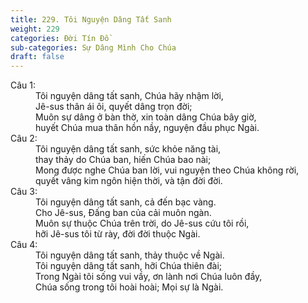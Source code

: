 ```yaml
---
title: 229. Tôi Nguyện Dâng Tất Sanh
weight: 229
categories: Đời Tín Đồ
sub-categories: Sự Dâng Mình Cho Chúa
draft: false
---
```

<dl><dt>Câu 1:</dt><dd data-verse="1">Tôi nguyện dâng tất sanh, Chúa hãy nhậm lời, <br/>Jê-sus thân ái ôi, quyết dâng trọn đời; <br/>Muôn sự dâng ở bàn thờ, xin toàn dâng Chúa bây giờ, <br/>huyết Chúa mua thân hồn nầy, nguyện đầu phục Ngài. </dd><dt>Câu 2:</dt><dd data-verse="2">Tôi nguyện dâng tất sanh, sức khỏe năng tài, <br/>thay thảy do Chúa ban, hiến Chúa bao nài; <br/>Mong được nghe Chúa ban lời, vui nguyện theo Chúa không rời, <br/>quyết vâng kim ngôn hiện thời, và tận đời đời. </dd><dt>Câu 3:</dt><dd data-verse="3">Tôi nguyện dâng tất sanh, cả đến bạc vàng. <br/>Cho Jê-sus, Đấng ban của cải muôn ngàn. <br/>Muôn sự thuộc Chúa trên trời, do Jê-sus cứu tôi rồi, <br/>hỡi Jê-sus tôi từ rày, đời đời thuộc Ngài. </dd><dt>Câu 4:</dt><dd data-verse="3">Tôi nguyện dâng tất sanh, thảy thuộc về Ngài. <br/>Tôi nguyện dâng tất sanh, hỡi Chúa thiên đài; <br/>Trong Ngài tôi sống vui vầy, ơn lành nơi Chúa luôn đầy, <br/>Chúa sống trong tôi hoài hoài; Mọi sự là Ngài. </dd></dl>